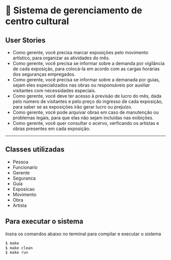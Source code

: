 # :moyai: Sistema de gerenciamento de centro cultural

## User Stories
* Como gerente, você precisa marcar exposições pelo movimento artístico, para organizar as atividades do mês.
* Como gerente, você precisa se informar sobre a demanda por vigilância de cada exposição, para colocá-la em acordo com as cargas horárias dos seguranças empregados.
* Como gerente, você precisa se informar sobre a demanada por guias, sejam eles especializados nas obras ou responsáveis por auxiliar visitantes com necessidades especiais.
* Como gerente, você deve ter acesso à previsão de lucro do mês, dada pelo número de visitantes e pelo preço do ingresso de cada exposição, para saber se as exposições irão gerar lucro ou prejuízo.
* Como gerente, você pode arquivar obras em caso de manutenção ou problemas legais, para que elas não sejam incluídas nas exibições.
* Como gerente, você quer consultar o acervo, verficando os artistas e obras presentes em cada exposição.

*** 

## Classes utilizadas
* Pessoa
* Funcionario
* Gerente
* Seguranca
* Guia
* Exposicao
* Movimento
* Obra
* Artista

## Para executar o sistema
Insira os comandos abaixo no terminal para compilar e executar o sistema
```bash
$ make
$ make clean
$ make run
```
